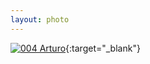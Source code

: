 ```yaml
---
layout: photo
---
```


[![004 Arturo](https://c1.staticflickr.com/1/304/19148936842_be0d49c71a_c.jpg)](https://www.flickr.com/photos/131440297@N08/19148936842/){:target="_blank"}

